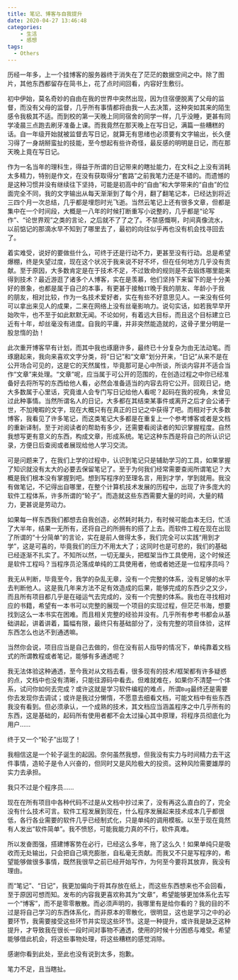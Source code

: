 ```yaml
---
title: 笔记、博客与自我提升
date: 2020-04-27 13:46:48
categories:
    - 生活
    - 感想
tags:
  - Others
---
```


历经一年多，上一个挂博客的服务器终于消失在了茫茫的数据空间之中。除了图片，其他东西都留存在简书上，花了点时间回看，内容好生敷衍。

初中伊始，莫名奇妙的自由在我的世界中突然出现，因为住宿便脱离了父母的监督，而没有父母的监督，几乎所有事情都将由我一人去决策，这种突如其来的陌生感令我极其不适。而到校的第一天晚上同同宿舍的同学一样，几乎没睡，更甚有同学凌晨三点跑去刷牙准备上课。而我竟然在那天晚上在写日记，满篇一些糟糕的话。自一年级开始就被监督去写日记，就算无有思绪也必须要有文字输出，长久便习得了一身胡掰蛮扯的技能，至今想起有些许奇怪，最反感的明明是日记，而在那天晚上竟在写日记。

<!-- more -->

作为一名当年的理科生，得益于所谓的日记带来的瞎扯能力，在文科之上没有消耗太多精力，特别是作文，在没有获取得分“套路”之前我笔力还是不错的。而遗憾的是这种习惯并没有继续往下坚持，可能是初高中的“自由”和大学带来的“自由”的位面完全不同，我的文字输出从每天渐渐到了每个月，翻了翻笔记本，已经达到将近三四个月一次总结，几乎都是埋怨时光飞逝。当然云笔记上还有很多文章，但都是集中在一个时间段，大概是一八年的时候打断重写小说整的，几乎都是“论写作”、“论世界观”之类的言论，之后就不了了之了。不禁感慨啊，时间真像流水，以前惦记的那滴水早不知到了哪里去了，最初的向往似乎再也没有机会找寻回去了。

着实难受，说好的要做些什么，可终于还是行动不力，更甚至没有行动。总是希望爆棚，终是失望过度，现在这个状况于我来说不好不坏，但在任何地方几乎没有贡献。至于原因，大多数肯定是在于技术不足，不过致命的规则是不去锻炼哪里能来得到技术？最近游逛了诸多个人博客，实在是羡慕，他们坚持下来留下的是十分美好的景象，也都是属于自己的本事，有更甚于接触`IT`晚于我的朋友、年龄小于我的朋友，相对比较，作为一名技术爱好者，实在有些不好意思见人。一来没有任何可以拿出来见人的成果，二来在网络上没有丝毫影响力。说句实话，如若我早早开始吹牛，也不至于如此默默无闻。不论如何，有着远大目标，而且这个目标建立已近有十年，却丝毫没有进度。自我的平庸，并非突然能造就的，这骨子里分明是一股怠惰的劲！

此次重开博客早有计划，而其中我也琢磨许多，最终已十分复杂为由无法动笔。而琢磨起来，我向来喜欢文字分类，将“日记”和“文章”划分开来，“日记”从来不是在公开场合可见的，这是它的天然属性，毕竟那可是心中所谈，所谈内容并不适合当作“文章”来处理。“文章”呢，应当属于可公开的范围的，在创造过程之中你已经准备好去将所写的东西给他人看，必然会准备适当的内容去将它公开。回观日记，绝大多数属于心里话，究竟谁人会专门写日记给他人看呢？起码在我的视角，未曾见过此种事情。当然所谓名人的日记，大多都在其结束某事件或离开之后才会公诸于世，不加掩暇的文字，现在大概只有在真正的日记之中获得了吧。而相对于大多数博客，我看见了许多笔记，而这类笔记大多都是在重复上一个参考博客或者是文档的重新译制，至于对阅读者的帮助有多少，还需要看阅读者的知识掌握程度。自然我想写更有意义的东西，构成文章，形成系统。笔记这种东西是将自己的所认识记录，方便日后查阅或者展现给他人学习交流。

可是问题来了，在我们上学的过程中，认识到笔记只是辅助学习的工具，如果掌握了知识就没有太大的必要去保留笔记了。至于为何我们经常需要查阅所谓笔记？大概是我们根本没有掌握到吧。想到写程序的至理名言，用到才学，学到就用。我没有做笔记，不记得出自哪里，在整个计算机技术发展的历程中，出现了许多庞大的软件工程体系，许多所谓的“轮子”。而造就这些东西需要大量的时间，大量的精力，更甚说是劳动力。

如果每一样东西我们都想去自我创造，必然耗时耗力，有时候可能血本无归，忙活了大半年，结果一无所有，还将自己的所拥有的搭了上去。而软件工程在现在出现了所谓的“十分简单”的言论，实在是前人做得太多，我们完全可以实践“用到才学”，这是可喜的，毕竟我们的压力不用太大了；这同时也是可悲的，我们的基础已经逐渐不扎实了。不知所以然，一切无厘头，把框架当作工具使用，这个时候还是软件工程吗？当程序员沦落成单纯的工具使用者，他或者她还是一位程序员吗？

我无从判断，毕竟至今，我学的杂乱无章，没有一个完整的体系，没有足够的水平去判断他人。这是我几年来方法不足有效造成的后果，能够完成的东西少之又少，而且所有项目都几乎是在碰运气去完成的，没有一个完整的体系。我也在寻找相对应的书籍，希望有一本书可以完整的展现一个项目的实现过程，但茫茫书海，想要找到这么一本书实在困难。而且相关完整的经验并没有。几乎所有参考书都会从基础讲起，讲着讲着，篇幅有限，最终只有基础部分了，没有完整的项目体验，这样东西怎么也达不到通透嘛。

当然你会说，项目应当是自己去做的，但在没有前人指导的情况下，单纯靠着文档式的所谓教程或者笔记，能够有多通透呢？

我无法体验这种通透，至今我对从文档去看，很多现有的技术/框架都有许多疑惑的点，文档中也没有清晰，只能往源码中看去。但难就难在，如果你不清楚一个体系，试问你如何去完成？或许这就是学习软件编程的难点，所谓`Bug`最终还是需要你去发现你去调试；或许是我过分懒惰，不愿意去细看文档，可能文档中有些东西我没有看到。但必须承认，一个成熟的技术，其文档应当涵盖程序之中几乎所有的东西，这是基础的，起码所有使用者都不会太过操心其中原理，将程序员彻底化为用户……

终于又一个“轮子”出现了！

我相信这是一个轮子诞生的起因。奈何虽然我想，但我没有实力与时间精力去干这件事情，造轮子是令人兴奋的，但同时又是风险极大的投资。这种风险需要雄厚的实力去承担。

我只不过是个程序员……

现在在所有项目中各种代码不过是从文档中抄过来了，没有再这么直白的了，完全没有什么技术可言。软件工程发展到现在，什么程序发展起来技术成本几乎都很低，各行各业需要的软件几乎已经制式化，只是单纯的调用模板。以至于现在竟然有人发出“软件简单”。我不愤怒，可能我能力真的不行，软件真难。

所以发奋图强，搭建博客势在必行，已经这么多年，拖了这么久！如果单纯只是吸收而无处输出，只会把自己填充膨胀，自私毫无贡献。而我又不只是写程序的，希望能够做很多事情，既然我很早之前已经开始写作，为何至今要将其放弃，我没有理由。

而“笔记”、“日记”，我更加偏向于将其存放在纸上，而这些东西想来也不会回看，至于原因可想而知。发布的内容我更喜欢称其为“文章”，希望能够更加体系化去写一个“博客”，而不是零零散散。而必须声明的，我哪里有是给你看的？我的目的不过是将自己学习的东西体系化，而非原本的零散化，很明显，这也是学习之中的必要环节，我需要接受这些环节并实现这些环节。这是一种提升，或许我是缺乏这种提升，才导致我在很长一段时间对事物不通透，使用的时候十分困惑与难受。希望能够借此机会，将这些事物处理，将这些糟糕的感觉消除。

感谢你看到此处，至此也没有说到太多，抱歉。

笔力不足，且当瞎扯。

